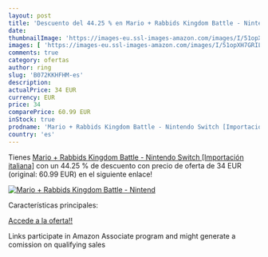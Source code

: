 ```yaml
---
layout: post
title: 'Descuento del 44.25 % en Mario + Rabbids Kingdom Battle - Nintend'
date: 
thumbnailImage: 'https://images-eu.ssl-images-amazon.com/images/I/51opXH7GRIL._SL200_.jpg'
images: [ 'https://images-eu.ssl-images-amazon.com/images/I/51opXH7GRIL._SL200_.jpg' ]
comments: true
category: ofertas
author: ring
slug: 'B072KKHFHM-es'
description:
actualPrice: 34 EUR
currency: EUR
price: 34
comparePrice: 60.99 EUR
inStock: true
prodname: 'Mario + Rabbids Kingdom Battle - Nintendo Switch [Importación italiana]'
country: 'es'
---
```


Tienes [Mario + Rabbids Kingdom Battle - Nintendo Switch [Importación italiana]](https://www.amazon.es/dp/B072KKHFHM/?tag=tolees-21) con un 44.25 % de descuento con precio de oferta de 34 EUR (original: 60.99 EUR) en el siguiente enlace!

[![Mario + Rabbids Kingdom Battle - Nintend](https://images-eu.ssl-images-amazon.com/images/I/51opXH7GRIL._SL200_.jpg)](https://www.amazon.es/dp/B072KKHFHM/?tag=tolees-21)

Características principales:


[Accede a la oferta!!](https://www.amazon.es/dp/B072KKHFHM/?tag=tolees-21)

Links participate in Amazon Associate program and might generate a comission on qualifying sales


